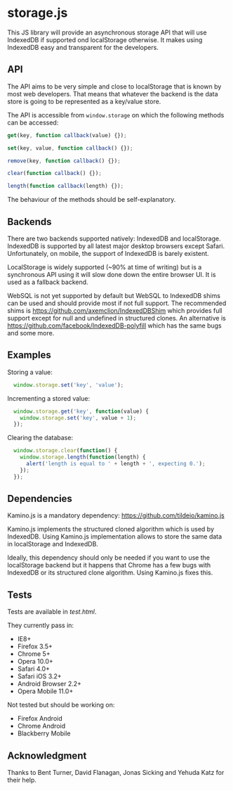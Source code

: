 storage.js
==========

This JS library will provide an asynchronous storage API that will use IndexedDB
if supported ond localStorage otherwise. It makes using IndexedDB easy and
transparent for the developers.

## API

The API aims to be very simple and close to localStorage that is known by most
web developers. That means that whatever the backend is the data store is going
to be represented as a key/value store.

The API is accessible from `window.storage` on which the following methods can
be accessed:

```javascript
get(key, function callback(value) {});

set(key, value, function callback() {});

remove(key, function callback() {});

clear(function callback() {});

length(function callback(length) {});
```

The behaviour of the methods should be self-explanatory.

## Backends

There are two backends supported natively: IndexedDB and localStorage. IndexedDB
is supported by all latest major desktop browsers except Safari. Unfortunately,
on mobile, the support of IndexedDB is barely existent.

LocalStorage is widely supported (~90% at time of writing) but is a synchronous
API using it will slow done down the entire browser UI. It is used as a fallback
backend.

WebSQL is not yet supported by default but WebSQL to IndexedDB shims can be used
and should provide most if not full support. The recommended shims is
https://github.com/axemclion/IndexedDBShim which provides full support except
for null and undefined in structured clones. An alternative is
https://github.com/facebook/IndexedDB-polyfill which has the same bugs and some
more.

## Examples

Storing a value:
```javascript
  window.storage.set('key', 'value');
```

Incrementing a stored value:
```javascript
  window.storage.get('key', function(value) {
    window.storage.set('key', value + 1);
  });
```

Clearing the database:
```javascript
  window.storage.clear(function() {
    window.storage.length(function(length) {
      alert('length is equal to ' + length + ', expecting 0.');
    });
  });
```

## Dependencies

Kamino.js is a mandatory dependency:
https://github.com/tildeio/kamino.js

Kamino.js implements the structured cloned algorithm which is used by IndexedDB.
Using Kamino.js implementation allows to store the same data in localStorage and
IndexedDB.

Ideally, this dependency should only be needed if you want to use the
localStorage backend but it happens that Chrome has a few bugs with IndexedDB or
its structured clone algorithm. Using Kamino.js fixes this.

## Tests

Tests are available in *test.html*.

They currently pass in:
 * IE8+
 * Firefox 3.5+
 * Chrome 5+
 * Opera 10.0+
 * Safari 4.0+
 * Safari iOS 3.2+
 * Android Browser 2.2+
 * Opera Mobile 11.0+

Not tested but should be working on:
 * Firefox Android
 * Chrome Android
 * Blackberry Mobile

## Acknowledgment

Thanks to Bent Turner, David Flanagan, Jonas Sicking and Yehuda Katz for their
help.
